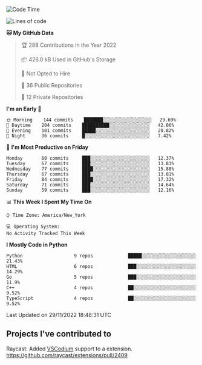 <!--START_SECTION:waka-->
![Code Time](http://img.shields.io/badge/Code%20Time-204%20hrs%2050%20mins-blue)

![Lines of code](https://img.shields.io/badge/From%20Hello%20World%20I%27ve%20Written-2%20Million%20lines%20of%20code-blue)

**🐱 My GitHub Data** 

> 🏆 288 Contributions in the Year 2022
 > 
> 📦 426.0 kB Used in GitHub's Storage 
 > 
> 🚫 Not Opted to Hire
 > 
> 📜 36 Public Repositories 
 > 
> 🔑 12 Private Repositories  
 > 
**I'm an Early 🐤** 

```text
🌞 Morning    144 commits    ███████░░░░░░░░░░░░░░░░░░   29.69% 
🌆 Daytime    204 commits    ██████████░░░░░░░░░░░░░░░   42.06% 
🌃 Evening    101 commits    █████░░░░░░░░░░░░░░░░░░░░   20.82% 
🌙 Night      36 commits     █░░░░░░░░░░░░░░░░░░░░░░░░   7.42%

```
📅 **I'm Most Productive on Friday** 

```text
Monday       60 commits     ███░░░░░░░░░░░░░░░░░░░░░░   12.37% 
Tuesday      67 commits     ███░░░░░░░░░░░░░░░░░░░░░░   13.81% 
Wednesday    77 commits     ████░░░░░░░░░░░░░░░░░░░░░   15.88% 
Thursday     67 commits     ███░░░░░░░░░░░░░░░░░░░░░░   13.81% 
Friday       84 commits     ████░░░░░░░░░░░░░░░░░░░░░   17.32% 
Saturday     71 commits     ███░░░░░░░░░░░░░░░░░░░░░░   14.64% 
Sunday       59 commits     ███░░░░░░░░░░░░░░░░░░░░░░   12.16%

```


📊 **This Week I Spent My Time On** 

```text
⌚︎ Time Zone: America/New_York

💻 Operating System: 
No Activity Tracked This Week

```

**I Mostly Code in Python** 

```text
Python                   9 repos             █████░░░░░░░░░░░░░░░░░░░░   21.43% 
HTML                     6 repos             ███░░░░░░░░░░░░░░░░░░░░░░   14.29% 
Go                       5 repos             ███░░░░░░░░░░░░░░░░░░░░░░   11.9% 
C++                      4 repos             ██░░░░░░░░░░░░░░░░░░░░░░░   9.52% 
TypeScript               4 repos             ██░░░░░░░░░░░░░░░░░░░░░░░   9.52%

```



 Last Updated on 29/11/2022 18:48:31 UTC
<!--END_SECTION:waka-->

## Projects I've contributed to
Raycast: Added [VSCodium](https://github.com/VSCodium/vscodium) support to a extension. https://github.com/raycast/extensions/pull/2409
